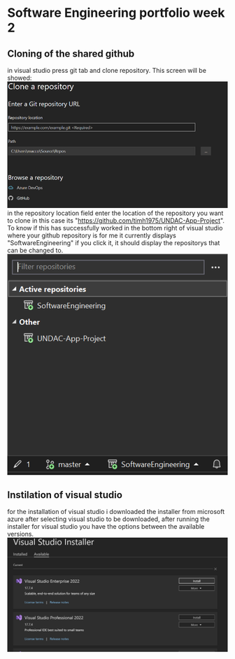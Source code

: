 # Software Engineering portfolio week 2

## Cloning of the shared github
 in visual studio press git tab and clone repository. This screen will be showed:
 ![clone shared repo](https://github.com/euan-maccoll/SoftwareEngineering/blob/master/images/cloning_repo.png)  
 in the repository location field enter the location of the repository you want to clone in this case
 its "https://github.com/timh1975/UNDAC-App-Project". 
 To know if this has successfully worked in the bottom right of visual studio where your github repository is 
 for me it currently displays "SoftwareEngineering" if you click it, it should display the repositorys that 
 can be changed to. 
 ![final cloned repository](https://github.com/euan-maccoll/SoftwareEngineering/blob/master/images/cloned_repo.png)

## Instilation of visual studio 
for the installation of visual studio i downloaded the installer from microsoft azure after selecting visual studio
to be downloaded, after running the installer for visual studio you have the options between the available versions.
![available versions](https://github.com/euan-maccoll/SoftwareEngineering/blob/master/images/visual_studio_installer.png)
